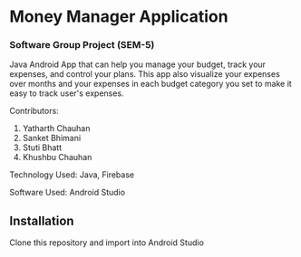 # Money Manager Application 
### Software Group Project (SEM-5)

Java Android App that can help you manage your budget, track your expenses, and control your plans. 
This app also visualize your expenses over months and your expenses in each budget category you set to make it easy to track user's expenses.

Contributors:

1. Yatharth Chauhan
2. Sanket Bhimani 
3. Stuti Bhatt 
4. Khushbu Chauhan

Technology Used: Java, Firebase

Software Used: Android Studio 


## Installation
Clone this repository and import into Android Studio
